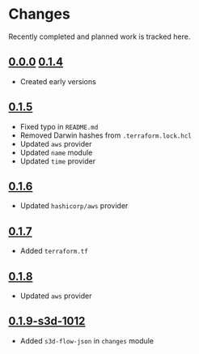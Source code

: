 # Changes
Recently completed and planned work is tracked here.

## [0.0.0](.) [0.1.4](.)
- Created early versions

## [0.1.5](.)
- Fixed typo in `README.md`
- Removed Darwin hashes from `.terraform.lock.hcl`
- Updated `aws` provider
- Updated `name` module
- Updated `time` provider

## [0.1.6](.)
- Updated `hashicorp/aws` provider

## [0.1.7](.)
- Added `terraform.tf`

## [0.1.8](.)
- Updated `aws` provider

## [0.1.9-s3d-1012](.)
- Added `s3d-flow-json` in `changes` module
